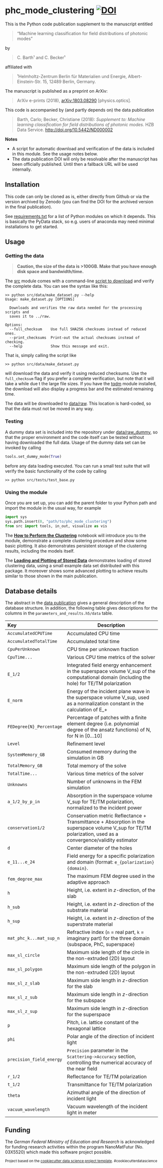phc_mode_clustering [![DOI](https://zenodo.org/badge/128033169.svg)](https://zenodo.org/badge/latestdoi/128033169)
==============================

This is the Python code publication supplement to the manuscript entitled
  > “Machine learning classification for field distributions of photonic modes”

by
  > C. Barth¹ and C. Becker¹
  
affiliated with
  > ¹Helmholtz-Zentrum Berlin für Materialien und Energie, Albert-Einstein-Str. 15, 12489 Berlin, Germany.

The manuscript is published as a preprint on ArXiv:
  > ArXiv e-prints (2018), [arXiv:1803.08290](http://arxiv.org/abs/1803.08290) [physics.optics].

This code is accompanied by (and partly depends on) the data publication
  > Barth, Carlo; Becker, Christiane (2018): *Supplement to: Machine learning classification for field distributions of photonic modes.* HZB Data Service. http://doi.org/10.5442/ND000002


**Notes**
  - A script for automatic download and verification of the data is included in this module. See the usage notes below.
  - The data publication DOI will only be resolvable after the manuscript has been officially published. Until then a fallback URL will be used internally.

## Installation

This code can only be cloned as is, either directly from Github or via the version archived by Zenodo (you can find the DOI for the archived version in the final publication).

See [requirements.txt](requirements.txt) for a list of Python modules on which it depends. This is basically the PyData stack, so e.g. users of anaconda may need minimal installations to get started.

## Usage

### Getting the data

  > **Caution, the size of the data is >100GB. Make that you have enough disk space and bandwidth/time.**

The [src](src) module comes with a command-line [script to download](src/data/make_dataset.py) and verify the complete data. You can see the syntax like this:

    >> python src/data/make_dataset.py --help
    Usage: make_dataset.py [OPTIONS]
    
      Downloads and verifies the raw data needed for the processing scripts and
      saves it to ../raw.
    
    Options:
      --full_checksum    Use full SHA256 checksums instead of reduced ones.
      --print_checksums  Print-out the actual checksums instead of checking.
      --help             Show this message and exit.

That is, simply calling the script like

    >> python src/data/make_dataset.py
    
will download the data and verify it using reduced checksums. Use the `full_checksum` flag if you prefer a complete verification, but note that it will take a while due t the large file sizes. If you have the [tqdm](https://github.com/tqdm/tqdm) module installed, the download will also display a progress bar and the estimated remaining time.

The data will be downloaded to [data/raw](data/raw). This location is hard-coded, so that the data must not be moved in any way.

### Testing

A dummy data set is included into the repository under [data/raw_dummy](data/raw_dummy), so that the proper environment and the code itself can be tested without having downloaded the full data.  Usage of the dummy data set can be invoked by calling

```python
tools.set_dummy_mode(True)
```

before any data loading executed. You can run a small test suite that will verify the basic functionality of the code by calling

    >> python src/tests/test_base.py

### Using the module

Once you are set up, you can add the parent folder to your Python path and import the module in the usual way, for example

```python
import sys
sys.path.insert(0, "path/to/phc_mode_clustering")
from src import tools, in_out, visualize as vis
```

The **[How to Perform the Clustering](notebooks/How%20to%20Perform%20the%20Clustering.ipynb)** notebook will introduce you to the module, demonstrate a complete clustering procedure and show some basic plotting. It also demonstrates persistent storage of the clustering results, including the models itself.

The **[Loading and Plotting of Stored Data](notebooks/Loading%20and%20Plotting%20of%20Stored%20Data.ipynb)** demonstrates loading of stored clustering data, using a small example data set distributed with this package. It moreover shows some advanced plotting to achieve results similar to those shown in the main publication.


## Database details

The abstract in the [data publication](http://doi.org/10.5442/ND000002) gives a general description of the database structure. In addition, the following table gives descriptions for the columns in the `parameters_and_results.h5/data` table.

Key | Description
:---| -----------
`AccumulatedCPUTime` | Accumulated CPU time
`AccumulatedTotalTime` | Accumulated total time
`CpuPerUnknown` | CPU time per unknown fraction
`CpuTime...` | Various CPU time metrics of the solver
`E_1/2` | Integrated field energy enhancement in the superspace volume V_sup of the computational domain (including the hole) for TE/TM polarization
`E_norm` | Energy of the incident plane wave in the superspace volume V_sup, used as a normalization constant in the calculation of E_+
`FEDegree{N}_Percentage` | Percentage of patches with a finite element degree (i.e. polynomial degree of the ansatz functions) of N, for N in [0...10]
`Level` | Refinement level
`SystemMemory_GB` | Consumed memory during the simulation in GB
`TotalMemory_GB` | Total memory of the solve
`TotalTime...` | Various time metrics of the solver
`Unknowns` | Number of unknowns in the FEM simulation
`a_1/2_by_p_in` | Absorption in the superspace volume V_sup for TE/TM polarization, normalized to the incident power
`conservation1/2` | Conservation metric Reflectance + Transmittance + Absorption  in the superspace volume V_sup for TE/TM polarization, used as a convergence/validity estimator
`d` | Center diameter of the holes
`e_11...e_24` | Field energy for a specific polarization and domain (format: `e_{polarization}{domain}`.
`fem_degree_max` | The maximum FEM degree used in the adaptive approach
`h` | Height, i.e. extent in *z*-direction, of the slab
`h_sub` | Height, i.e. extent in *z*-direction of the substrate material
`h_sup` | Height, i.e. extent in *z*-direction of the superstrate material
`mat_phc_k...mat_sup_n` | Refractive index (`n` = real part, `k` = imaginary part) for the three domain (subspace, PhC, superspace)
`max_sl_circle` | Maximum side length of the circle in the non-extruded (2D) layout
`max_sl_polygon` | Maximum side length of the polygon in the non-extruded (2D) layout
`max_sl_z_slab` | Maximum side length in *z*-direction for the slab
`max_sl_z_sub` | Maximum side length in *z*-direction for the subspace
`max_sl_z_sup` | Maximum side length in *z*-direction for the superspace
`p` | Pitch, i.e. lattice constant of the hexagonal lattice
`phi` | Polar angle of the direction of incident light
`precision_field_energy` | `Precision` parameter in the `Scattering->Accuracy` section, controlling the numerical accuracy of the near field
`r_1/2` | Reflectance for TE/TM polarization
`t_1/2` | Transmittance for TE/TM polarization
`theta` | Azimuthal angle of the direction of incident light
`vacuum_wavelength` | Vacuum wavelength of the incident light in meter


## Funding

The *German Federal Ministry of Education and Research* is acknowledged for
funding research activities  within the program NanoMatFutur (No. 03X5520)
which made this software project possible.


<p><small>Project based on the <a target="_blank" href="https://drivendata.github.io/cookiecutter-data-science/">cookiecutter data science project template</a>. #cookiecutterdatascience</small></p>


